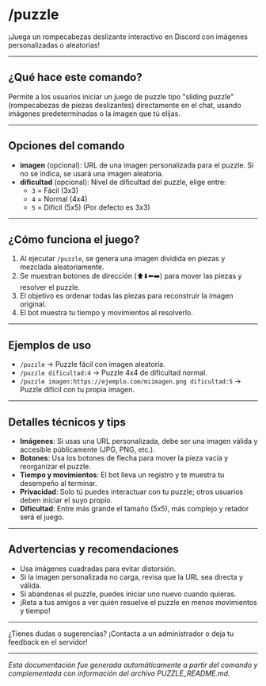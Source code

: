 # /puzzle

¡Juega un rompecabezas deslizante interactivo en Discord con imágenes personalizadas o aleatorias!

---

## ¿Qué hace este comando?
Permite a los usuarios iniciar un juego de puzzle tipo "sliding puzzle" (rompecabezas de piezas deslizantes) directamente en el chat, usando imágenes predeterminadas o la imagen que tú elijas.

---

## Opciones del comando
- **imagen** (opcional): URL de una imagen personalizada para el puzzle. Si no se indica, se usará una imagen aleatoria.
- **dificultad** (opcional): Nivel de dificultad del puzzle, elige entre:
  - `3` = Fácil (3x3)
  - `4` = Normal (4x4)
  - `5` = Difícil (5x5)
  (Por defecto es 3x3)

---

## ¿Cómo funciona el juego?
1. Al ejecutar `/puzzle`, se genera una imagen dividida en piezas y mezclada aleatoriamente.
2. Se muestran botones de dirección (⬆️⬇️⬅️➡️) para mover las piezas y resolver el puzzle.
3. El objetivo es ordenar todas las piezas para reconstruir la imagen original.
4. El bot muestra tu tiempo y movimientos al resolverlo.

---

## Ejemplos de uso
- `/puzzle` → Puzzle fácil con imagen aleatoria.
- `/puzzle dificultad:4` → Puzzle 4x4 de dificultad normal.
- `/puzzle imagen:https://ejemplo.com/miimagen.png dificultad:5` → Puzzle difícil con tu propia imagen.

---

## Detalles técnicos y tips
- **Imágenes**: Si usas una URL personalizada, debe ser una imagen válida y accesible públicamente (JPG, PNG, etc.).
- **Botones**: Usa los botones de flecha para mover la pieza vacía y reorganizar el puzzle.
- **Tiempo y movimientos**: El bot lleva un registro y te muestra tu desempeño al terminar.
- **Privacidad**: Solo tú puedes interactuar con tu puzzle; otros usuarios deben iniciar el suyo propio.
- **Dificultad**: Entre más grande el tamaño (5x5), más complejo y retador será el juego.

---

## Advertencias y recomendaciones
- Usa imágenes cuadradas para evitar distorsión.
- Si la imagen personalizada no carga, revisa que la URL sea directa y válida.
- Si abandonas el puzzle, puedes iniciar uno nuevo cuando quieras.
- ¡Reta a tus amigos a ver quién resuelve el puzzle en menos movimientos y tiempo!

---

¿Tienes dudas o sugerencias? ¡Contacta a un administrador o deja tu feedback en el servidor!

---

*Esta documentación fue generada automáticamente a partir del comando y complementada con información del archivo PUZZLE_README.md.*
